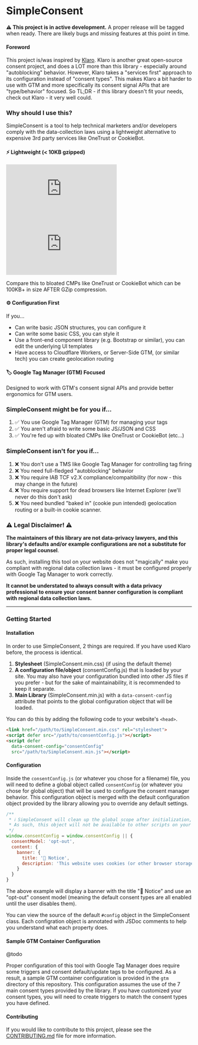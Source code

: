 # SimpleConsent

**⚠️ This project is in active development.** A proper release will be tagged when ready. There are likely bugs and missing features at this point in time.

#### Foreword

This project is/was inspired by [Klaro](https://github.com/klaro-org/klaro-js). Klaro is another great open-source consent project, and does a LOT more than this library - especially around "autoblocking" behavior. However, Klaro takes a "services first" approach to its configuration instead of "consent types". This makes Klaro a bit harder to use with GTM and more specifically its consent signal APIs that are "type/behavior" focused. So TL;DR - if this library doesn't fit your needs, check out Klaro - it very well could.

### Why should I use this?

SimpleConsent is a tool to help technical marketers and/or developers comply with the data-collection laws using a lightweight alternative to expensive 3rd party services like OneTrust or CookieBot. 

#### ⚡️ Lightweight (< 10KB gzipped)
[![JS GZip Size](https://img.badgesize.io/derekcavaliero/simpleconsent/main/dist/SimpleConsent.min.js?compression=gzip&label=JS%20GZip%20size)](https://github.com/derekcavaliero/simpleconsent/blob/main/dist/SimpleConsent.min.js)
[![CSS GZip Size](https://img.badgesize.io/derekcavaliero/simpleconsent/main/dist/SimpleConsent.min.css?compression=gzip&label=CSS%20GZip%20size)](https://github.com/derekcavaliero/simpleconsent/blob/main/dist/SimpleConsent.min.css)

Compare this to bloated CMPs like OneTrust or CookieBot which can be 100KB+ in size AFTER GZip compression.

#### ⚙️ Configuration First
If you... 
- Can write basic JSON structures, you can configure it 
- Can write some basic CSS, you can style it
- Use a front-end component library (e.g. Bootstrap or similar), you can edit the underlying UI templates
- Have access to Cloudflare Workers, or Server-Side GTM, (or similar tech) you can create geolocation routing

#### 🏷️ Google Tag Manager (GTM) Focused
Designed to work with GTM's consent signal APIs and provide better ergonomics for GTM users.

### SimpleConsent might be for you if...

1. ✅ You use Google Tag Manager (GTM) for managing your tags
2. ✅ You aren't afraid to write some basic JS/JSON and CSS
3. ✅ You're fed up with bloated CMPs like OneTrust or CookieBot (etc...)

### SimpleConsent isn't for you if...

1. ❌ You don't use a TMS like Google Tag Manager for controlling tag firing
2. ❌ You need full-fledged "autoblocking" behavior
3. ❌ You require IAB TCF v2.X compliance/compaitibility (for now - this may change in the future)
4. ❌ You require support for dead browsers like Internet Explorer (we'll never do this don't ask)
5. ❌ You need bundled "baked in" (cookie pun intended) geolocation routing or a built-in cookie scanner.

### ⚠️ Legal Disclaimer! ⚠️

**The maintainers of this library are not data-privacy lawyers, and this library's defaults and/or example configurations are not a substitute for proper legal counsel**.

As such, installing this tool on your website does not "magically" make you compliant with regional data collection laws - it must be configured properly with Google Tag Manager to work correctly.

**It cannot be understated to always consult with a data privacy professional to ensure your consent banner configuration is compliant with regional data collection laws.**

---

### Getting Started

#### Installation

In order to use SimpleConsent, 2 things are required. If you have used Klaro before, the process is identical.

1. **Stylesheet** (SimpleConsent.min.css) (if using the default theme)
2. **A configuration file/object** (consentConfig.js) that is loaded by your site. You may also have your configuration bundled into other JS files if you prefer - but for the sake of maintainability, it is recommended to keep it separate.
3. **Main Library** (SimpleConsent.min.js) with a `data-consent-config` attribute that points to the global configuration object that will be loaded. 

You can do this by adding the following code to your website's `<head>`.

```html
<link href="/path/to/SimpleConsent.min.css" rel="stylesheet">
<script defer src="/path/to/consentConfig.js"></script>
<script defer
  data-consent-config="consentConfig"
  src="/path/to/SimpleConsent.min.js"></script>
```

#### Configuration

Inside the `consentConfig.js` (or whatever you chose for a filename) file, you will need to define a global object called `consentConfig` (or whatever you chose for global object) that will be used to configure the consent manager behavior. This configuration object is merged with the default configuration object provided by the library allowing you to override any default settings. 

```javascript
/** 
 * ℹ️ SimpleConsent will clean up the global scope after initialization, 
 * As such, this object will not be available to other scripts on your page.
 */
window.consentConfig = window.consentConfig || {
  consentModel: 'opt-out',
  content: {
    banner: {
      title: '🍪 Notice',
      description: 'This website uses cookies (or other browser storage) to deliver our services and/or analyze our website usage.',
    }
  }
}
```

The above example will display a banner with the title "🍪 Notice" and use an "opt-out" consent model (meaning the default consent types are all enabled until the user disables them).

You can view the source of the default `#config` object in the SimpleConsent class. Each configration object is annotated with JSDoc comments to help you understand what each property does.

#### Sample GTM Container Configuration

@todo

Proper configuration of this tool with Google Tag Manager does require some triggers and consent default/update tags to be configured. As a result, a sample GTM container configuration is provided in the `gtm` directory of this repository. This configuration assumes the use of the 7 main consent types provided by the library. If you have customized your consent types, you will need to create triggers to match the consent types you have defined.

#### Contributing

If you would like to contribute to this project, please see the [CONTRIBUTING.md](CONTRIBUTING.md) file for more information.
